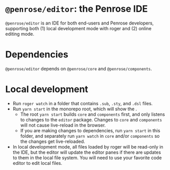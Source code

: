 # `@penrose/editor`: the Penrose IDE

`@penrose/editor` is an IDE for both end-users and Penrose developers, supporting both (1) local development mode with roger and (2) online editing mode.

# Dependencies

`@penrose/editor` depends on `@penrose/core` and `@penrose/components`.

# Local development

* Run `roger watch` in a folder that contains `.sub`, `.sty`, and `.dsl` files.
* Run `yarn start` in the monorepo root, which will show the . 
  * The root `yarn start` builds `core` and `components` first, and only listens to changes to the `editor` package. Changes to `core` and `components` will not cause live-reload in the browser.
  * If you are making changes to dependencies, run `yarn start` in this folder, and separately run `yarn watch` in `core` and/or `components` so the changes get live-reloaded.
* In local development mode, all files loaded by roger will be read-only in the IDE, but the editor will update the editor panes if there are updates to them in the local file system. You will need to use your favorite code editor to edit local files. 


